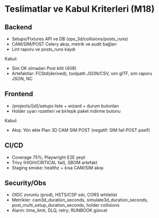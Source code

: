 # Teslimatlar ve Kabul Kriterleri (M18)

## Backend
- Setups/Fixtures API ve DB (ops_3d/collisions/posts_runs)
- CAM/SIM/POST Celery akışı, metrik ve audit bağları
- Lint raporu ve posts_runs kaydı

Kabul:
- Sim OK olmadan Post kilit (409)
- Artefaktlar: FCStd(derived), toolpath JSON/CSV, sim glTF, sim raporu JSON, NC

## Frontend
- /projects/[id]/setups liste + wizard + durum butonları
- Holder uyarı rozetleri ve birleşik paket indirme butonu

Kabul:
- Akış: Yön ekle  Plan 3D  CAM  SIM  POST (negatif: SIM fail  POST pasif)

## CI/CD
- Coverage  75%; Playwright E2E yeşil
- Trivy (HIGH/CRITICAL  fail), SBOM artefakt
- Staging smoke: healthz + kısa CAM/SIM akışı

## Security/Obs
- OIDC zorunlu (prod), HSTS/CSP sıkı, CORS whitelist
- Metrikler: cam3d_duration_seconds, simulate3d_duration_seconds, post_multi_setup_duration_seconds, holder collisions
- Alarm: time_limit, DLQ, retry; RUNBOOK güncel
